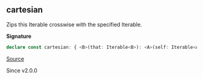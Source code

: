 ## cartesian

Zips this Iterable crosswise with the specified Iterable.

**Signature**

```ts
declare const cartesian: { <B>(that: Iterable<B>): <A>(self: Iterable<A>) => Iterable<[A, B]>; <A, B>(self: Iterable<A>, that: Iterable<B>): Iterable<[A, B]>; }
```

[Source](https://github.com/Effect-TS/effect/tree/main/packages/effect/src/Iterable.ts#L1077)

Since v2.0.0
